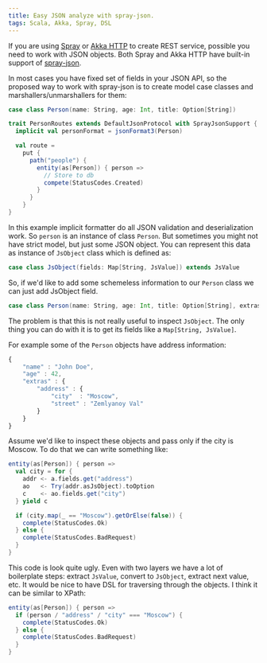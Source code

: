 ```yaml
---
title: Easy JSON analyze with spray-json.
tags: Scala, Akka, Spray, DSL
---
```


If you are using [Spray](http://spray.io) or [Akka HTTP](http://akka.io) to
create REST service, possible you need to work with JSON objects.  Both Spray
and Akka HTTP have built-in support of [spray-json](https://github.com/spray/spray-json).

In most cases you have fixed set of fields in your JSON API, so the proposed
way to work with spray-json is to create model case classes and
marshallers/unmarshallers for them:

```Scala
case class Person(name: String, age: Int, title: Option[String])

trait PersonRoutes extends DefaultJsonProtocol with SprayJsonSupport {
  implicit val personFormat = jsonFormat3(Person)

  val route =
    put {
      path("people") {
        entity(as[Person]) { person =>
          // Store to db
          compete(StatusCodes.Created)
        }
      }
    }
}
```
<!--more-->

In this example implicit formatter do all JSON validation and deserialization
work.  So `person` is an instance of class `Person`.  But sometimes you might
not have strict model, but just some JSON object.  You can represent this data
as instance of `JsObject` class which is defined as:

```Scala
case class JsObject(fields: Map[String, JsValue]) extends JsValue
```

So, if we'd like to add some schemeless information to our `Person` class we
can just add JsObject field.

```Scala
case class Person(name: String, age: Int, title: Option[String], extras: JsObject)
```

The problem is that this is not really useful to inspect `JsObject`.  The only
thing you can do with it is to get its fields like a `Map[String, JsValue]`.

For example some of the `Person` objects have address information:

```JavaScript
{
    "name" : "John Doe",
    "age" : 42,
    "extras" : {
        "address" : {
            "city"  : "Moscow",
            "street" : "Zemlyanoy Val"
        }
    }
}
```

Assume we'd like to inspect these objects and pass only if the city is Moscow.
To do that we can write something like:

```Scala
entity(as[Person]) { person =>
  val city = for {
    addr <- a.fields.get("address")
    ao   <- Try(addr.asJsObject).toOption
    c    <- ao.fields.get("city")
  } yield c

  if (city.map(_ == "Moscow").getOrElse(false)) {
    complete(StatusCodes.Ok)
  } else {
    complete(StatusCodes.BadRequest)
  }
}
```

This code is look quite ugly.  Even with two layers we have a lot of
boilerplate steps: extract `JsValue`, convert to `JsObject`, extract next
value, etc.  It would be nice to have DSL for traversing through the objects.
I think it can be similar to XPath:

```Scala
entity(as[Person]) { person =>
  if (person / "address" / "city" === "Moscow") {
    complete(StatusCodes.Ok)
  } else {
    complete(StatusCodes.BadRequest)
  }
}
```
